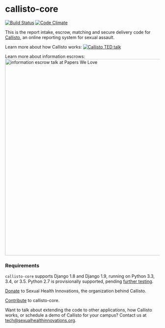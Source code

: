 # callisto-core

[![Build Status](https://travis-ci.org/SexualHealthInnovations/callisto-core.svg?branch=master)](https://travis-ci.org/SexualHealthInnovations/callisto-core)
[![Code Climate](https://codeclimate.com/repos/5769c8c9aee315007d001c8a/badges/bbaf21e756a58593715e/gpa.svg)](https://codeclimate.com/repos/5769c8c9aee315007d001c8a/feed)

This is the report intake, escrow, matching and secure delivery code for [Callisto](https://www.projectcallisto.org), an online reporting system for sexual assault. 

Learn more about how Callisto works:
<a href="https://www.ted.com/talks/jessica_ladd_the_reporting_system_that_sexual_assault_survivors_want?language=en" target="_blank"><img src="https://www.projectcallisto.org/assets/img/ted-video-still.png" alt="Callisto TED talk"></a>

Learn more about information escrows:
<a href="https://www.youtube.com/watch?v=mYV6_OaZeEs" target="_blank"><img src="https://www.projectcallisto.org/assets/img/pwl-video-still.png" alt="information escrow talk at Papers We Love" width="640"></a>

### Requirements
`callisto-core` supports Django 1.8 and Django 1.9, running on Python 3.3, 3.4, or 3.5. Python 2.7 is provisionally supported, pending [further testing](https://githib.com/SexualHealthInnovations/callisto-core/issue/19).

[Donate](https://www.sexualhealthinnovations.org/donate/) to Sexual Health Innovations, the organization behind Callisto.

[Contribute](https://github.com/SexualHealthInnovations/callisto-core/blob/master/CONTRIBUTING.md) to callisto-core.

Want to talk about extending the code to other applications, how Callisto works, or schedule a demo of Callisto for your campus? Contact us at [tech@sexualhealthinnovations.org](mailto:tech@sexualhealthinnovations.org).
